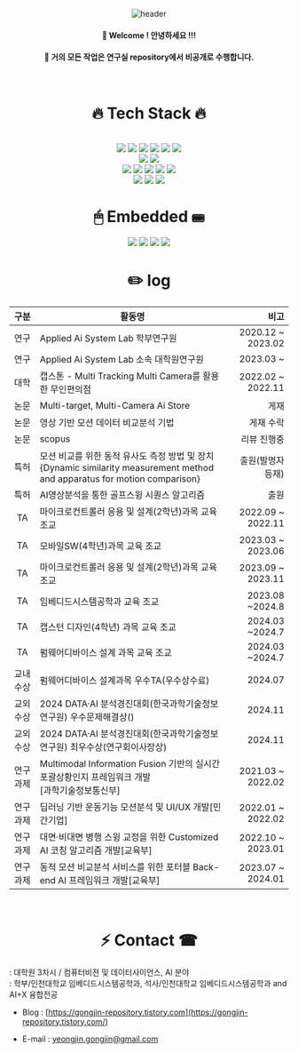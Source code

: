 <div align="center"> 

![header](https://capsule-render.vercel.app/api?type=cylinder&color=000000&height=150&section=header&text=yeongjinHwang&fontColor=ffffff&fontSize=70&animation=fadeIn&fontAlignY=55&desc=%20&descAlignY=62&descAlign=62)
  
####  :wave: Welcome ! 안녕하세요 !!!
####  :wave: 거의 모든 작업은 연구실 repository에서 비공개로 수행합니다.
  
 <br/>
  
# 🔥 Tech Stack 🔥
  
 <br/>
 
<img src="https://img.shields.io/badge/python-3776AB?style=for-the-badge&logo=python&logoColor=white">   
<img src="https://img.shields.io/badge/JavaScript-F7DF1E?style=for-the-badge&logo=JavaScript&logoColor=white">
<img src="https://img.shields.io/badge/typescript-3178C6?style=for-the-badge&logo=typescript&logoColor=white">
<img src="https://img.shields.io/badge/C-A8B9CC?style=for-the-badge&logo=C&logoColor=white">
<img src="https://img.shields.io/badge/Cpp-512BD4?style=for-the-badge&logo=Cpp&logoColor=white">
<img src="https://img.shields.io/badge/C++-00599C?style=for-the-badge&logo=C++&logoColor=white">

 <br/>

<img src="https://img.shields.io/badge/flask-000000?style=for-the-badge&logo=flask&logoColor=white"> 
<img src="https://img.shields.io/badge/nodedotjs-339933?style=for-the-badge&logo=nodedotjs&logoColor=white">

 <br/>
 
<img src="https://img.shields.io/badge/postgresql-4169E1?style=for-the-badge&logo=postgresql&logoColor=white"> 
<img src="https://img.shields.io/badge/phpmyadmin-6C78AF?style=for-the-badge&logo=phpmyadmin&logoColor=white"> 
<img src="https://img.shields.io/badge/typeform-262627?style=for-the-badge&logo=typeform&logoColor=white">
<img src="https://img.shields.io/badge/awslambda-FF9900?style=for-the-badge&logo=awslambda&logoColor=white">
<img src="https://img.shields.io/badge/aws-232F3E?style=for-the-badge&logo=Amazon aws&logoColor=white">


 <br/>
 
<img src="https://img.shields.io/badge/github-181717?style=for-the-badge&logo=github&logoColor=white">
<img src="https://img.shields.io/badge/sourcetree-0052CC?style=for-the-badge&logo=sourcetree&logoColor=white">
<img src="https://img.shields.io/badge/VSCode-007ACC?style=for-the-badge&logo=VisualStudioCode&logoColor=white">
 
 <br/>
   
# 🖱 Embedded ⌨
<img src="https://img.shields.io/badge/Arduino-black?style={flat}&logo=arduino&logoColor=sky"/> <img src="https://img.shields.io/badge/micro:bit-black?style={flat}&logo=micro:bit&logoColor=00ED00"/>  <img src="https://img.shields.io/badge/Raspberry Pi-red?style={flat}&logo=raspberrypi&logoColor=black"/>  <img src="https://img.shields.io/badge/ESP32-black?style={flat}&logo=Espressif&logoColor=red"/>
 <br/>
 
# :pencil2:  log
| **구분** | **활동명** | **비고** |
|:---:|---|---:|
| 연구 | Applied Ai System Lab 학부연구원 | 2020.12 ~ 2023.02 |
| 연구 | Applied Ai System Lab 소속 대학원연구원 | 2023.03 ~ |
| 대학 | 캡스톤 - Multi Tracking Multi Camera를 활용한 무인편의점 | 2022.02 ~ 2022.11 |
| 논문 | Multi-target, Multi-Camera Ai Store | 게재 |
| 논문 | 영상 기반 모션 데이터 비교분석 기법 | 게재 수락 |
| 논문 | scopus | 리뷰 진행중 |
| 특허 | 모션 비교를 위한 동적 유사도 측정 방법 및 장치 {Dynamic similarity measurement method and apparatus for motion comparison} | 출원(발명자등재) |
| 특허 | AI영상분석을 통한 골프스윙 시퀀스 알고리즘 | 출원 |
| TA | 마이크로컨트롤러 응용 및 설계(2학년)과목 교육 조교 | 2022.09 ~ 2022.11 |
| TA | 모바일SW(4학년)과목 교육 조교 | 2023.03 ~ 2023.06 |
| TA | 마이크로컨트롤러 응용 및 설계(2학년)과목 교육 조교 | 2023.09 ~ 2023.11 |
| TA | 임베디드시스템공학과 교육 조교 | 2023.08 ~2024.8 |
| TA | 캡스턴 디자인(4학년) 과목 교육 조교 | 2024.03 ~2024.7 |
| TA | 펌웨어디바이스 설계 과목 교육 조교 | 2024.03 ~2024.7 |
| 교내수상 | 펌웨어디바이스 설계과목 우수TA(우수상수료) | 2024.07 |
| 교외수상 | 2024 DATA·AI 분석경진대회(한국과학기술정보연구원) 우수문제해결상() | 2024.11 |
| 교외수상 | 2024 DATA·AI 분석경진대회(한국과학기술정보연구원) 최우수상(연구회이사장상) | 2024.11 |
| 연구과제 | Multimodal Information Fusion 기반의 실시간 포괄상황인지 프레임워크 개발<br/>[과학기술정보통신부] | 2021.03 ~ 2022.02 |
| 연구과제 | 딥러닝 기반 운동기능 모션분석 및 UI/UX 개발[민간기업] | 2022.01 ~ 2022.02 |
| 연구과제 | 대면·비대면 병행 스윙 교정을 위한 Customized AI 코칭 알고리즘 개발[교육부] | 2022.10 ~ 2023.01 |
| 연구과제 | 동적 모션 비교분석 서비스를 위한 포터블 Back-end AI 프레임워크 개발[교육부] | 2023.07 ~ 2024.01 |

  <br/>
  
  
  # ⚡ Contact ☎

<div align="left">
  
   
: 대학원 3차시 / 컴퓨터비젼 및 데이터사이언스, AI 분야
  <br/>
: 학부/인천대학교 임베디드시스템공학과, 석사/인천대학교 임베디드시스템공학과 and AI+X 융합전공

- Blog : [https://gongjin-repository.tistory.com](https://gongjin-repository.tistory.com/)

- E-mail : yeongjin.gongjin@gmail.com

